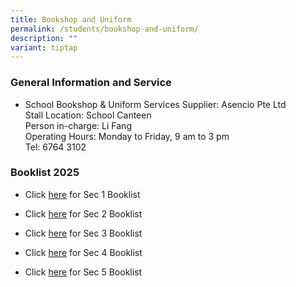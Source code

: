 ```yaml
---
title: Bookshop and Uniform
permalink: /students/bookshop-and-uniform/
description: ""
variant: tiptap
---
```

<h3>General Information and Service</h3>
<ul>
<li>
<p>School Bookshop &amp; Uniform Services Supplier: Asencio Pte Ltd
<br>Stall Location: School Canteen
<br>Person in-charge: Li Fang
<br>Operating Hours: Monday to Friday, 9 am to 3 pm
<br>Tel: 6764 3102</p>
</li>
</ul>
<h3>Booklist 2025</h3>
<ul data-tight="true" class="tight">
<li>
<p>Click <a href="/files/Booklist/sec1_2025.pdf" rel="noopener noreferrer nofollow" target="_blank">here</a> for
Sec 1 Booklist</p>
</li>
<li>
<p>Click <a href="/files/Booklist/sec2_2025.pdf" rel="noopener nofollow" target="_blank">here</a> for
Sec 2 Booklist</p>
</li>
<li>
<p>Click <a href="/files/Booklist/sec3_2025.pdf" rel="noopener nofollow" target="_blank">here</a> for
Sec 3 Booklist</p>
</li>
<li>
<p>Click <a href="/files/Booklist/sec4_2025.pdf" rel="noopener nofollow" target="_blank">here</a> for
Sec 4 Booklist</p>
</li>
<li>
<p>Click <a href="/files/Booklist/sec5_2025.pdf" rel="noopener nofollow" target="_blank">here</a> for
Sec 5 Booklist</p>
</li>
</ul>
<p></p>